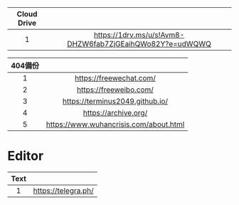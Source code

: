 |Cloud Drive||
|:-:|:-:|
|1|https://1drv.ms/u/s!Avm8-DHZW6fab7ZjGEaihQWo82Y?e=udWQWQ|

|404備份||
|:-:|:-:|
|1|https://freewechat.com/|
|2|https://freeweibo.com/|
|3|https://terminus2049.github.io/|
|4|https://archive.org/|
|5|https://www.wuhancrisis.com/about.html|

# Editor
|Text||
|:-:|:-:|
|1|https://telegra.ph/|
